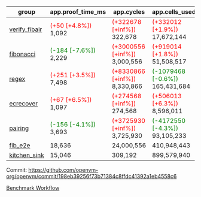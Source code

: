 | group | app.proof_time_ms | app.cycles | app.cells_used | leaf.proof_time_ms | leaf.cycles | leaf.cells_used |
| -- | -- | -- | -- | -- | -- | -- |
| [verify_fibair](https://github.com/openvm-org/openvm/blob/benchmark-results/benchmarks-pr/1567/verify_fibair-198eb39256f73b71384c8ffdc41392a1eb4558c6.md) |<span style='color: red'>(+50 [+4.8%])</span> 1,092 | <span style='color: red'>(+322678 [+inf%])</span> 322,678 | <span style='color: red'>(+332012 [+1.9%])</span> 17,672,144 |- | - | - |
| [fibonacci](https://github.com/openvm-org/openvm/blob/benchmark-results/benchmarks-pr/1567/fibonacci-198eb39256f73b71384c8ffdc41392a1eb4558c6.md) |<span style='color: green'>(-184 [-7.6%])</span> 2,229 | <span style='color: red'>(+3000556 [+inf%])</span> 3,000,556 | <span style='color: red'>(+919014 [+1.8%])</span> 51,508,517 |<span style='color: red'>(+19 [+0.6%])</span> 3,127 | <span style='color: red'>(+1248131 [+inf%])</span> 1,248,131 | <span style='color: red'>(+991658 [+1.4%])</span> 70,826,336 |
| [regex](https://github.com/openvm-org/openvm/blob/benchmark-results/benchmarks-pr/1567/regex-198eb39256f73b71384c8ffdc41392a1eb4558c6.md) |<span style='color: red'>(+251 [+3.5%])</span> 7,498 | <span style='color: red'>(+8330866 [+inf%])</span> 8,330,866 | <span style='color: green'>(-1079468 [-0.6%])</span> 165,431,684 |<span style='color: green'>(-3306 [-26.3%])</span> 9,259 | <span style='color: red'>(+3326590 [+inf%])</span> 3,326,590 | <span style='color: green'>(-69452652 [-22.9%])</span> 234,203,374 |
| [ecrecover](https://github.com/openvm-org/openvm/blob/benchmark-results/benchmarks-pr/1567/ecrecover-198eb39256f73b71384c8ffdc41392a1eb4558c6.md) |<span style='color: red'>(+67 [+6.5%])</span> 1,097 | <span style='color: red'>(+274568 [+inf%])</span> 274,568 | <span style='color: red'>(+506013 [+6.3%])</span> 8,596,011 |<span style='color: green'>(-787 [-7.5%])</span> 9,717 | <span style='color: red'>(+2934948 [+inf%])</span> 2,934,948 | <span style='color: red'>(+1573584 [+0.6%])</span> 246,667,936 |
| [pairing](https://github.com/openvm-org/openvm/blob/benchmark-results/benchmarks-pr/1567/pairing-198eb39256f73b71384c8ffdc41392a1eb4558c6.md) |<span style='color: green'>(-156 [-4.1%])</span> 3,693 | <span style='color: red'>(+3725930 [+inf%])</span> 3,725,930 | <span style='color: green'>(-4172550 [-4.3%])</span> 93,105,233 |<span style='color: green'>(-3186 [-41.4%])</span> 4,510 | <span style='color: red'>(+2010500 [+inf%])</span> 2,010,500 | <span style='color: green'>(-65128011 [-31.7%])</span> 140,397,323 |
| [fib_e2e](https://github.com/openvm-org/openvm/blob/benchmark-results/benchmarks-pr/1567/fib_e2e-198eb39256f73b71384c8ffdc41392a1eb4558c6.md) | 18,636 |  24,000,556 |  410,948,443 | 16,192 |  7,462,562 |  435,775,108 |
| [kitchen_sink](https://github.com/openvm-org/openvm/blob/benchmark-results/benchmarks-pr/1567/kitchen_sink-198eb39256f73b71384c8ffdc41392a1eb4558c6.md) | 15,046 |  309,192 |  899,579,940 | 23,452 |  7,952,492 |  748,994,226 |


Commit: https://github.com/openvm-org/openvm/commit/198eb39256f73b71384c8ffdc41392a1eb4558c6

[Benchmark Workflow](https://github.com/openvm-org/openvm/actions/runs/16525425758)
